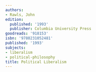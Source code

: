 ```yaml
---
authors:
- Rawls, John
edition:
  published: '1993'
  publisher: Columbia University Press
goodreads: '918153'
isbn: '9780231052481'
published: '1993'
subjects:
- liberalism
- political-philosophy
title: Political Liberalism
---
```


